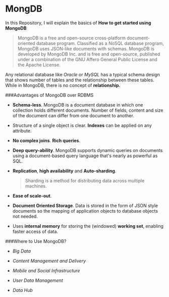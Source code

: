 # MongDB

In this Repository, I will explain the basics of **How to get started using MongoDB**

>MongoDB is a free and open-source cross-platform document-oriented database program. Classified as a NoSQL database program, MongoDB uses JSON-like documents with schemas. MongoDB is developed by MongoDB Inc. and is free and open-source, published under a combination of the GNU Affero General Public License and the Apache License.

Any relational database like _Oracle_ or _MySQL_ has a typical schema design that shows number of tables and the relationship between these tables. While in MongoDB, there is no concept of **relationship.**

###Advantages of MongoDB over RDBMS

- **Schema-less**. MongoDB is a document database in which one collection holds different documents. Number of fields, content and size of the document can differ from one document to another.

- Structure of a single object is clear. **Indexes** can be applied on any attribute.

- **No complex joins**. **Rich queries**.

- **Deep query-ability**. MongoDB supports dynamic queries on documents using a document-based query language that's nearly as powerful as SQL.

- **Replication**, **high availability** and **Auto-sharding**. 

	>Sharding is a method for distributing data across multiple machines.

- **Ease of scale-out**.  

- **Document Oriented Storage**. Data is stored in the form of JSON style documents so the mapping of application objects to database objects not needed. 

- Uses **internal memory** for storing the (windowed) **working set**, enabling faster access of data.


###Where to Use MongoDB?

- *Big Data*

- *Content Management and Delivery*

- *Mobile and Social Infrastructure*

- *User Data Management*

- *Data Hub*
